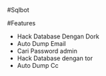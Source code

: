 #Sqlbot

#Features 
- Hack Database Dengan Dork
- Auto Dump Email 
- Cari Password admin
- Hack Database dengan tor
- Auto Dump Cc
